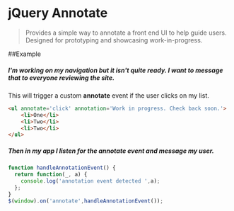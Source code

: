 jQuery Annotate
===================

> Provides a simple way to annotate a front end UI to help guide users. Designed for prototyping and showcasing work-in-progress.


##Example

##### I'm working on my navigation but it isn't quite ready. I want to message that to everyone reviewing the site.

This will trigger a custom **annotate** event if the user clicks on my list.
```html
<ul annotate='click' annotation='Work in progress. Check back soon.'>
	<li>One</li>
	<li>Two</li>
	<li>Two</li>
</ul>
```

##### Then in my app I listen for the annotate event and message my user.
```js
function handleAnnotationEvent() {
  return function(_, a) {
    console.log('annotation event detected ',a);
  };
}
$(window).on('annotate',handleAnnotationEvent());
```
